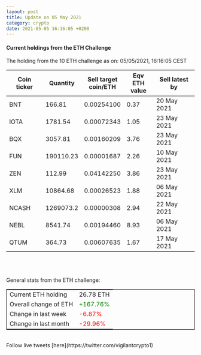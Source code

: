 ```yaml
---
layout: post
title: Update on 05 May 2021
category: crypto
date: 2021-05-05 16:16:05 +0200
---
```

<!-- Global site tag (gtag.js) - Google Analytics -->
<script async src="https://www.googletagmanager.com/gtag/js?id=UA-103831149-5"></script>
<script>
  window.dataLayer = window.dataLayer || [];
  function gtag(){dataLayer.push(arguments);}
  gtag('js', new Date());

  gtag('config', 'UA-103831149-5');
</script>


#### Current holdings from the ETH Challenge

The holding from the 10 ETH challenge as on: 05/05/2021, 16:16:05 CEST

|Coin ticker|Quantity|Sell target<br>coin/ETH|Eqv ETH<br>value|Sell latest by|
|-----------|--------|-----------|-----------|--------------|
BNT|166.81|  0.00254100|0.37|20 May 2021|
IOTA|1781.54|  0.00072343|1.05|23 May 2021|
BQX|3057.81|  0.00160209|3.76|23 May 2021|
FUN|190110.23|  0.00001687|2.26|10 May 2021|
ZEN|112.99|  0.04142250|3.86|23 May 2021|
XLM|10864.68|  0.00026523|1.88|06 May 2021|
NCASH|1269073.2|  0.00000308|2.94|22 May 2021|
NEBL|8541.74|  0.00194460|8.93|06 May 2021|
QTUM|364.73|  0.00607635|1.67|17 May 2021|

<br>
<br>
<br>
General stats from the ETH challenge:

<table style="border:1px solid black;margin-left:auto;margin-right:auto;">
	<tbody>
	<tr>
		<td>Current ETH holding</td>
		<td>     26.78 ETH</td>
	</tr>
	<tr>
		<td>Overall change of ETH</td>
		<td><font color="green">+167.76%</font></td>
	</tr>
	<tr>
		<td>Change in last week</td>
		<td><font color="red">-6.87%</font></td>
	</tr>
	<tr>
		<td>Change in last month</td>
		<td><font color="red">-29.96%</font></td>
	</tr>
	</tbody>
</table>

<br>
Follow live tweets [here](https://twitter.com/vigilantcrypto1)
<br>
<br>